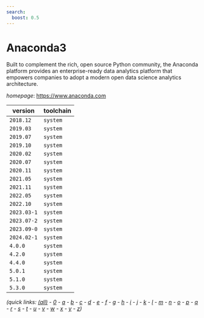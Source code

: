 ```yaml
---
search:
  boost: 0.5
---
```

# Anaconda3

Built to complement the rich, open source Python community, the Anaconda platform provides an enterprise-ready data analytics platform  that empowers companies to adopt a modern open data science analytics architecture.

*homepage*: <https://www.anaconda.com>

version | toolchain
--------|----------
``2018.12`` | ``system``
``2019.03`` | ``system``
``2019.07`` | ``system``
``2019.10`` | ``system``
``2020.02`` | ``system``
``2020.07`` | ``system``
``2020.11`` | ``system``
``2021.05`` | ``system``
``2021.11`` | ``system``
``2022.05`` | ``system``
``2022.10`` | ``system``
``2023.03-1`` | ``system``
``2023.07-2`` | ``system``
``2023.09-0`` | ``system``
``2024.02-1`` | ``system``
``4.0.0`` | ``system``
``4.2.0`` | ``system``
``4.4.0`` | ``system``
``5.0.1`` | ``system``
``5.1.0`` | ``system``
``5.3.0`` | ``system``


*(quick links: [(all)](../index.md) - [0](../0/index.md) - [a](../a/index.md) - [b](../b/index.md) - [c](../c/index.md) - [d](../d/index.md) - [e](../e/index.md) - [f](../f/index.md) - [g](../g/index.md) - [h](../h/index.md) - [i](../i/index.md) - [j](../j/index.md) - [k](../k/index.md) - [l](../l/index.md) - [m](../m/index.md) - [n](../n/index.md) - [o](../o/index.md) - [p](../p/index.md) - [q](../q/index.md) - [r](../r/index.md) - [s](../s/index.md) - [t](../t/index.md) - [u](../u/index.md) - [v](../v/index.md) - [w](../w/index.md) - [x](../x/index.md) - [y](../y/index.md) - [z](../z/index.md))*

